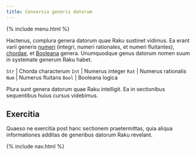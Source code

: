 ```yaml
---
title: Conversio generis datorum
---
```


{% include menu.html %}

Hactenus, complura genera datorum quae Raku sustinet vidimus. Ea erant varii generis [numeri](/la/essentials/numbers) (integri, numeri rationales, et numeri fluitantes), [chordae](/la/essentials/strings), et [Booleana](/la/essentials/booleans) genera. Unumquodque genus datorum nomen suum in systemate generum Raku habet.

`Str` | Chorda characterum
`Int` | Numerus integer
`Rat` | Numerus rationalis
`Num` | Numerus fluitans
`Bool` | Booleana logica

Plura sunt genera datorum quae Raku intelligit. Ea in sectionibus sequentibus huius cursus videbimus.

## Exercitia

Quaeso ne exercitia post hanc sectionem praetermittas, quia aliqua informationes additas de generibus datorum Raku revelant.

{% include nav.html %}